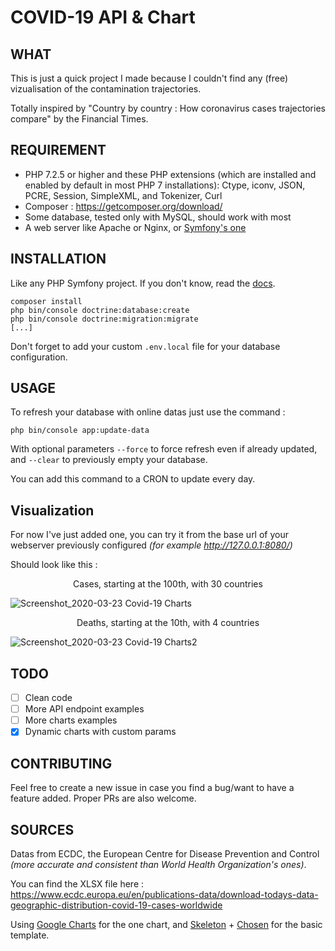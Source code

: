 # COVID-19 API & Chart

## WHAT

This is just a quick project I made because I couldn't find any (free) vizualisation of the contamination trajectories.

Totally inspired by "Country by country : How coronavirus cases trajectories compare" by the Financial Times.

## REQUIREMENT

- PHP 7.2.5 or higher and these PHP extensions (which are installed and enabled by default in most PHP 7 installations): Ctype, iconv, JSON, PCRE, Session, SimpleXML, and Tokenizer, Curl
- Composer : https://getcomposer.org/download/
- Some database, tested only with MySQL, should work with most
- A web server like Apache or Nginx, or [Symfony's one](https://symfony.com/doc/current/setup/symfony_server.html)

## INSTALLATION

Like any PHP Symfony project. If you don't know, read the [docs](https://symfony.com/doc/current/index.html).

```
composer install
php bin/console doctrine:database:create
php bin/console doctrine:migration:migrate
[...]
```

Don't forget to add your custom `.env.local` file for your database configuration.

## USAGE

To refresh your database with online datas just use the command :
```
php bin/console app:update-data
```
With optional parameters `--force` to force refresh even if already updated, and `--clear` to previously empty your database.

You can add this command to a CRON to update every day.

## Visualization

For now I've just added one, you can try it from the base url of your webserver previously configured *(for example http://127.0.0.1:8080/)*

Should look like this :

<p align="center">Cases, starting at the 100th, with 30 countries</p>


![Screenshot_2020-03-23 Covid-19 Charts](https://user-images.githubusercontent.com/615053/77332071-d8fc8e80-6d21-11ea-865e-51a5380989ae.png)

<p align="center">Deaths, starting at the 10th, with 4 countries</p>

![Screenshot_2020-03-23 Covid-19 Charts2](https://user-images.githubusercontent.com/615053/77332072-d9952500-6d21-11ea-92dd-52dce4e1d6fc.png)

## TODO

- [ ] Clean code
- [ ] More API endpoint examples
- [ ] More charts examples
- [x] Dynamic charts with custom params

## CONTRIBUTING

Feel free to create a new issue in case you find a bug/want to have a feature added. Proper PRs are also welcome.

## SOURCES

Datas from ECDC, the European Centre for Disease Prevention and Control *(more accurate and consistent than World Health Organization's ones)*.

You can find the XLSX file here : https://www.ecdc.europa.eu/en/publications-data/download-todays-data-geographic-distribution-covid-19-cases-worldwide

Using [Google Charts](https://developers-dot-devsite-v2-prod.appspot.com/chart/interactive/docs/gallery/linechart) for the one chart, and [Skeleton](https://skeleton-framework.github.io/) + [Chosen](https://harvesthq.github.io/chosen/) for the basic template.
